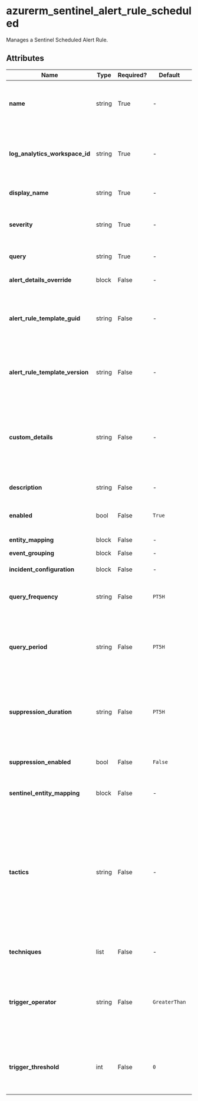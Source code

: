 # azurerm_sentinel_alert_rule_scheduled

Manages a Sentinel Scheduled Alert Rule.

## Attributes

| Name | Type | Required? | Default  | possible values | Description |
| ---- | ---- | --------- | -------- | ----------- | ----------- |
| **name** | string | True | -  |  -  | The name which should be used for this Sentinel Scheduled Alert Rule. Changing this forces a new Sentinel Scheduled Alert Rule to be created. | 
| **log_analytics_workspace_id** | string | True | -  |  -  | The ID of the Log Analytics Workspace this Sentinel Scheduled Alert Rule belongs to. Changing this forces a new Sentinel Scheduled Alert Rule to be created. | 
| **display_name** | string | True | -  |  -  | The friendly name of this Sentinel Scheduled Alert Rule. | 
| **severity** | string | True | -  |  `High`, `Medium`, `Low`, `Informational`  | The alert severity of this Sentinel Scheduled Alert Rule. Possible values are `High`, `Medium`, `Low` and `Informational`. | 
| **query** | string | True | -  |  -  | The query of this Sentinel Scheduled Alert Rule. | 
| **alert_details_override** | block | False | -  |  -  | An `alert_details_override` block. | 
| **alert_rule_template_guid** | string | False | -  |  -  | The GUID of the alert rule template which is used for this Sentinel Scheduled Alert Rule. Changing this forces a new Sentinel Scheduled Alert Rule to be created. | 
| **alert_rule_template_version** | string | False | -  |  -  | The version of the alert rule template which is used for this Sentinel Scheduled Alert Rule. Changing this forces a new Sentinel Scheduled Alert Rule to be created. | 
| **custom_details** | string | False | -  |  -  | A map of string key-value pairs of columns to be attached to this Sentinel Scheduled Alert Rule. The key will appear as the field name in alerts and the value is the event parameter you wish to surface in the alerts. | 
| **description** | string | False | -  |  -  | The description of this Sentinel Scheduled Alert Rule. | 
| **enabled** | bool | False | `True`  |  -  | Should the Sentinel Scheduled Alert Rule be enabled? Defaults to `true`. | 
| **entity_mapping** | block | False | -  |  -  | A list of `entity_mapping` blocks. | 
| **event_grouping** | block | False | -  |  -  | A `event_grouping` block. | 
| **incident_configuration** | block | False | -  |  -  | A `incident_configuration` block. | 
| **query_frequency** | string | False | `PT5H`  |  -  | The ISO 8601 timespan duration between two consecutive queries. Defaults to `PT5H`. | 
| **query_period** | string | False | `PT5H`  |  -  | The ISO 8601 timespan duration, which determine the time period of the data covered by the query. For example, it can query the past 10 minutes of data, or the past 6 hours of data. Defaults to `PT5H`. | 
| **suppression_duration** | string | False | `PT5H`  |  -  | If `suppression_enabled` is `true`, this is ISO 8601 timespan duration, which specifies the amount of time the query should stop running after alert is generated. Defaults to `PT5H`. | 
| **suppression_enabled** | bool | False | `False`  |  -  | Should the Sentinel Scheduled Alert Rulea stop running query after alert is generated? Defaults to `false`. | 
| **sentinel_entity_mapping** | block | False | -  |  -  | A list of `sentinel_entity_mapping` blocks. | 
| **tactics** | string | False | -  |  `Collection`, `CommandAndControl`, `CredentialAccess`, `DefenseEvasion`, `Discovery`, `Execution`, `Exfiltration`, `ImpairProcessControl`, `InhibitResponseFunction`, `Impact`, `InitialAccess`, `LateralMovement`, `Persistence`, `PrivilegeEscalation`, `PreAttack`, `Reconnaissance`, `ResourceDevelopment`  | A list of categories of attacks by which to classify the rule. Possible values are `Collection`, `CommandAndControl`, `CredentialAccess`, `DefenseEvasion`, `Discovery`, `Execution`, `Exfiltration`, `ImpairProcessControl`, `InhibitResponseFunction`, `Impact`, `InitialAccess`, `LateralMovement`, `Persistence`, `PrivilegeEscalation`, `PreAttack`, `Reconnaissance` and `ResourceDevelopment`. | 
| **techniques** | list | False | -  |  -  | A list of techniques of attacks by which to classify the rule. | 
| **trigger_operator** | string | False | `GreaterThan`  |  `Equal`, `GreaterThan`, `LessThan`, `NotEqual`  | The alert trigger operator, combined with `trigger_threshold`, setting alert threshold of this Sentinel Scheduled Alert Rule. Possible values are `Equal`, `GreaterThan`, `LessThan`, `NotEqual`. Defaults to `GreaterThan`. | 
| **trigger_threshold** | int | False | `0`  |  -  | The baseline number of query results generated, combined with `trigger_operator`, setting alert threshold of this Sentinel Scheduled Alert Rule. Defaults to `0`. | 

